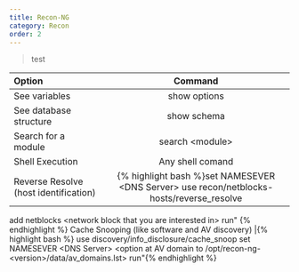 ```yaml
---
title: Recon-NG 
category: Recon
order: 2
---
```


>test 

Option|Command 
|:--------|:-------:|
| See variables | show options | 
| See database structure |	show schema
| Search for a module | search \<module\>
| Shell Execution | Any shell comand
| Reverse Resolve (host identification) | {% highlight bash %}set NAMESEVER \<DNS Server\> use recon/netblocks-hosts/reverse_resolve
add netblocks \<network block that you are interested in\>
run" {% endhighlight %}
Cache Snooping (like software and AV discovery) |{% highlight bash %} use discovery/info_disclosure/cache_snoop
set NAMESEVER \<DNS Server\>
\<option at AV domain to /opt/recon-ng-\<version\>/data/av_domains.lst>
run"{% endhighlight %}
